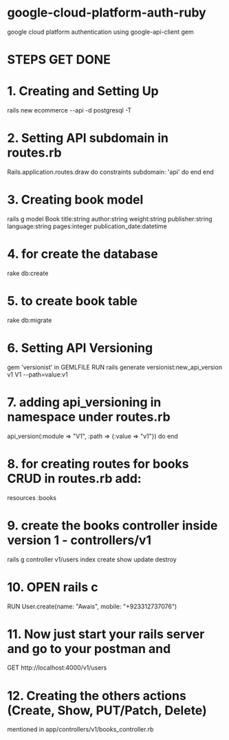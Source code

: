 # google-cloud-platform-auth-ruby
google cloud platform authentication using google-api-client gem

# STEPS GET DONE

# 1. Creating and Setting Up
rails new ecommerce --api -d postgresql -T

# 2. Setting API subdomain in routes.rb
Rails.application.routes.draw do
  constraints subdomain: 'api' do
  end
end

# 3. Creating book model
rails g model Book title:string author:string weight:string publisher:string language:string pages:integer publication_date:datetime

# 4. for create the database
rake db:create

# 5. to create book table
rake db:migrate

# 6. Setting API Versioning
gem 'versionist' in GEMLFILE
RUN rails generate versionist:new_api_version v1 V1 --path=value:v1

# 7. adding api_versioning in namespace under routes.rb
api_version(:module => "V1", :path => {:value => "v1"}) do
end

# 8. for creating routes for books CRUD in routes.rb add:
resources :books

# 9. create the books controller inside version 1 - controllers/v1
rails g controller v1/users index create show update destroy

# 10. OPEN rails c
RUN User.create(name: "Awais", mobile: "+923312737076")

# 11. Now just start your rails server and go to your postman and 
GET http://localhost:4000/v1/users

# 12. Creating the others actions (Create, Show, PUT/Patch, Delete)
mentioned in app/controllers/v1/books_controller.rb
